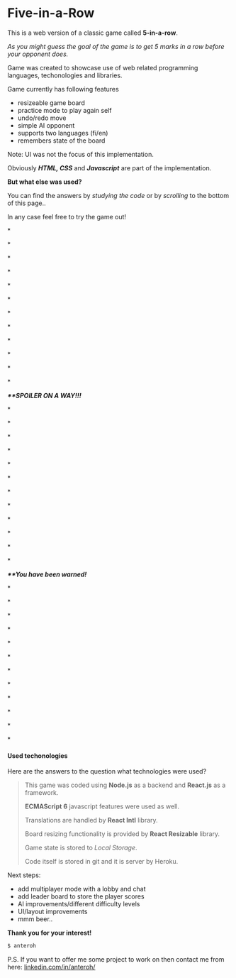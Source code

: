 # Five-in-a-Row

This is a web version of a classic game called **5-in-a-row**. 

_As you might guess the goal of the game is to get 5 marks in a row before your opponent does._ 

Game was created to showcase use of web related programming languages, techonologies and libraries.

Game currently has following features 
* resizeable game board
* practice mode to play again self
* undo/redo move 
* simple AI opponent
* supports two languages (fi/en)
* remembers state of the board 

Note: UI was not the focus of this implementation. 

Obviously _**HTML, CSS**_ and _**Javascript**_ are part of the implementation. 

**But what else was used?**

You can find the answers by _studying the code_ or by _scrolling_ to the bottom of this page..

In any case feel free to try the game out!

\*

\*

\*

\*

\*

\*

\*

\*

\*

\*

\*

\*

**_**SPOILER ON A WAY!!!_**

\*

\*

\*

\*

\*

\*

\*

\*

\*

\*

\*

\*

**_**You have been warned!_**

\*

\*

\*

\*

\*

\*

\*

\*

\*

\*

\*

\*

#### Used techonologies

Here are the answers to the question what technologies were used?

> This game was coded using **Node.js** as a backend and **React.js** as a framework.
>
> **ECMAScript 6** javascript features were used as well.  
>
> Translations are handled by **React Intl** library.
>
> Board resizing functionality is provided by **React Resizable** library.
>
> Game state is stored to _Local Storage_.
>
> Code itself is stored in git and it is server by Heroku. 
>

Next steps:
* add multiplayer mode with a lobby and chat
* add leader board to store the player scores
* AI improvements/different difficulty levels
* UI/layout improvements
* mmm beer..

**Thank you for your interest!** 

```bash
$ anteroh
```

P.S. If you want to offer me some project to work on then contact me from here: [linkedin.com/in/anteroh/](https://www.linkedin.com/in/anteroh/)
